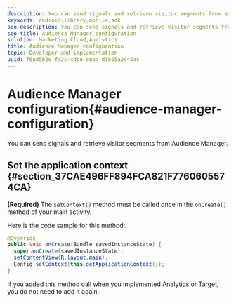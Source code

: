 ```yaml
---
description: You can send signals and retrieve visitor segments from audience management.
keywords: android;library;mobile;sdk
seo-description: You can send signals and retrieve visitor segments from audience management.
seo-title: Audience Manager configuration
solution: Marketing Cloud,Analytics
title: Audience Manager configuration
topic: Developer and implementation
uuid: f68d5b2e-fa2c-4db6-98ad-d1855a2c45ac
---
```


# Audience Manager configuration{#audience-manager-configuration}

You can send signals and retrieve visitor segments from Audience Manager.

## Set the application context {#section_37CAE496FF894FCA821F7760605574CA}

**(Required)** The `setContext()` method must be called once in the `onCreate()` method of your main activity.

Here is the code sample for this method:

```java
@Override 
public void onCreate(Bundle savedInstanceState) { 
  super.onCreate(savedInstanceState); 
  setContentView(R.layout.main); 
  Config.setContext(this.getApplicationContext()); 
}
```

If you added this method call when you implemented Analytics or Target, you do not need to add it again. 
